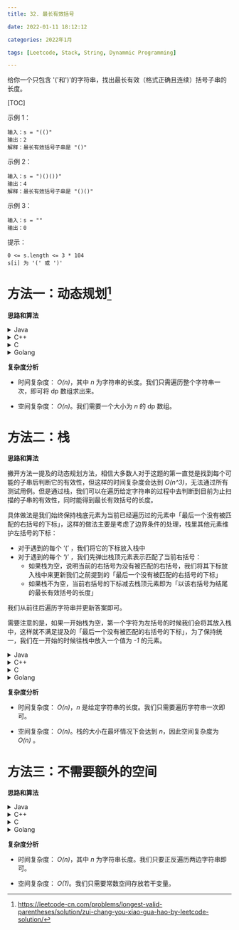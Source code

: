```yaml
---
title: 32. 最长有效括号

date: 2022-01-11 18:12:12  

categories: 2022年1月

tags: [Leetcode, Stack, String, Dynammic Programming]

---
```


给你一个只包含 '('和')'的字符串，找出最长有效（格式正确且连续）括号子串的长度。


<!-- more -->

[TOC]



示例 1：

    输入：s = "(()"
    输出：2
    解释：最长有效括号子串是 "()"
示例 2：

    输入：s = ")()())"
    输出：4
    解释：最长有效括号子串是 "()()"
示例 3：

    输入：s = ""
    输出：0


提示：

    0 <= s.length <= 3 * 104
    s[i] 为 '(' 或 ')'

# 方法一：动态规划[^1]

**思路和算法**

<details>
    <summary>Java</summary>
    
```Java [sol1-Java]
class Solution {
    public int longestValidParentheses(String s) {
        int maxans = 0;
        int[] dp = new int[s.length()];
        for (int i = 1; i < s.length(); i++) {
            if (s.charAt(i) == ')') {
                if (s.charAt(i - 1) == '(') {
                    dp[i] = (i >= 2 ? dp[i - 2] : 0) + 2;
                } else if (i - dp[i - 1] > 0 && s.charAt(i - dp[i - 1] - 1) == '(') {
                    dp[i] = dp[i - 1] + ((i - dp[i - 1]) >= 2 ? dp[i - dp[i - 1] - 2] : 0) + 2;
                }
                maxans = Math.max(maxans, dp[i]);
            }
        }
        return maxans;
    }
}
```
</details>
<details>
    <summary>C++</summary>
    
    
```C++ [sol1-C++]
class Solution {
public:
    int longestValidParentheses(string s) {
        int maxans = 0, n = s.length();
        vector<int> dp(n, 0);
        for (int i = 1; i < n; i++) {
            if (s[i] == ')') {
                if (s[i - 1] == '(') {
                    dp[i] = (i >= 2 ? dp[i - 2] : 0) + 2;
                } else if (i - dp[i - 1] > 0 && s[i - dp[i - 1] - 1] == '(') {
                    dp[i] = dp[i - 1] + ((i - dp[i - 1]) >= 2 ? dp[i - dp[i - 1] - 2] : 0) + 2;
                }
                maxans = max(maxans, dp[i]);
            }
        }
        return maxans;
    }
};
```
</details>
<details>
    <summary>C</summary>
    
    
```C [sol1-C]
int longestValidParentheses(char* s) {
    int maxans = 0, n = strlen(s);
    if (n == 0) return 0;
    int dp[n];
    memset(dp, 0, sizeof(dp));
    for (int i = 1; i < n; i++) {
        if (s[i] == ')') {
            if (s[i - 1] == '(') {
                dp[i] = (i >= 2 ? dp[i - 2] : 0) + 2;
            } else if (i - dp[i - 1] > 0 && s[i - dp[i - 1] - 1] == '(') {
                dp[i] = dp[i - 1] +
                        ((i - dp[i - 1]) >= 2 ? dp[i - dp[i - 1] - 2] : 0) + 2;
            }
            maxans = fmax(maxans, dp[i]);
        }
    }
    return maxans;
}
```
</details>
<details>
    <summary>Golang</summary>
    
    
```golang [sol1-Golang]
func longestValidParentheses(s string) int {
    maxAns := 0
    dp := make([]int, len(s))
    for i := 1; i < len(s); i++ {
        if s[i] == ')' {
            if s[i-1] == '(' {
                if i >= 2 {
                    dp[i] = dp[i - 2] + 2
                } else {
                    dp[i] = 2
                }
            } else if i - dp[i - 1] > 0 && s[i - dp[i - 1] - 1] == '(' {
                if i - dp[i - 1] >= 2 {
                    dp[i] = dp[i - 1] + dp[i - dp[i - 1] - 2] + 2
                } else {
                    dp[i] = dp[i - 1] + 2
                }
            }
            maxAns = max(maxAns, dp[i])
        }
    }
    return maxAns
}

func max(x, y int) int {
    if x > y {
        return x
    }
    return y
}
```
</details>

**复杂度分析**

* 时间复杂度： *O(n)*，其中 *n* 为字符串的长度。我们只需遍历整个字符串一次，即可将 dp 数组求出来。

* 空间复杂度： *O(n)*。我们需要一个大小为 *n* 的 dp 数组。

# 方法二：栈

**思路和算法**

撇开方法一提及的动态规划方法，相信大多数人对于这题的第一直觉是找到每个可能的子串后判断它的有效性，但这样的时间复杂度会达到 *O(n^3)*，无法通过所有测试用例。但是通过栈，我们可以在遍历给定字符串的过程中去判断到目前为止扫描的子串的有效性，同时能得到最长有效括号的长度。

具体做法是我们始终保持栈底元素为当前已经遍历过的元素中「最后一个没有被匹配的右括号的下标」，这样的做法主要是考虑了边界条件的处理，栈里其他元素维护左括号的下标：

- 对于遇到的每个 ‘(’ ，我们将它的下标放入栈中
- 对于遇到的每个 ‘)’ ，我们先弹出栈顶元素表示匹配了当前右括号：
  - 如果栈为空，说明当前的右括号为没有被匹配的右括号，我们将其下标放入栈中来更新我们之前提到的「最后一个没有被匹配的右括号的下标」
  - 如果栈不为空，当前右括号的下标减去栈顶元素即为「以该右括号为结尾的最长有效括号的长度」

我们从前往后遍历字符串并更新答案即可。

需要注意的是，如果一开始栈为空，第一个字符为左括号的时候我们会将其放入栈中，这样就不满足提及的「最后一个没有被匹配的右括号的下标」，为了保持统一，我们在一开始的时候往栈中放入一个值为 *-1* 的元素。


<details>
    <summary>Java</summary>
    
    
```Java [sol2-Java]
class Solution {
    public int longestValidParentheses(String s) {
        int maxans = 0;
        Deque<Integer> stack = new LinkedList<Integer>();
        stack.push(-1);
        for (int i = 0; i < s.length(); i++) {
            if (s.charAt(i) == '(') {
                stack.push(i);
            } else {
                stack.pop();
                if (stack.isEmpty()) {
                    stack.push(i);
                } else {
                    maxans = Math.max(maxans, i - stack.peek());
                }
            }
        }
        return maxans;
    }
}
```
</details>
<details>
    <summary>C++</summary>
    
    
```C++ [sol2-C++]
class Solution {
public:
    int longestValidParentheses(string s) {
        int maxans = 0;
        stack<int> stk;
        stk.push(-1);
        for (int i = 0; i < s.length(); i++) {
            if (s[i] == '(') {
                stk.push(i);
            } else {
                stk.pop();
                if (stk.empty()) {
                    stk.push(i);
                } else {
                    maxans = max(maxans, i - stk.top());
                }
            }
        }
        return maxans;
    }
};
```
</details>
<details>
    <summary>C</summary>
    
    
```C [sol2-C]
int longestValidParentheses(char* s) {
    int maxans = 0, n = strlen(s);
    int stk[n + 1], top = -1;
    stk[++top] = -1;
    for (int i = 0; i < n; i++) {
        if (s[i] == '(') {
            stk[++top] = i;
        } else {
            --top;
            if (top == -1) {
                stk[++top] = i;
            } else {
                maxans = fmax(maxans, i - stk[top]);
            }
        }
    }
    return maxans;
}
```
</details>
<details>
    <summary>Golang</summary>
    
    
```golang [sol2-Golang]
func longestValidParentheses(s string) int {
    maxAns := 0
    stack := []int{}
    stack = append(stack, -1)
    for i := 0; i < len(s); i++ {
        if s[i] == '(' {
            stack = append(stack, i)
        } else {
            stack = stack[:len(stack)-1]
            if len(stack) == 0 {
                stack = append(stack, i)
            } else {
                maxAns = max(maxAns, i - stack[len(stack)-1])
            }
        }
    }
    return maxAns
}

func max(x, y int) int {
    if x > y {
        return x
    }
    return y
}
```
</details>


**复杂度分析**

* 时间复杂度： *O(n)*，*n* 是给定字符串的长度。我们只需要遍历字符串一次即可。

* 空间复杂度： *O(n)*。栈的大小在最坏情况下会达到 *n*，因此空间复杂度为 *O(n)* 。

# 方法三：不需要额外的空间

**思路和算法**

<details>
    <summary>Java</summary>
    
    
```Java [sol3-Java]
class Solution {
    public int longestValidParentheses(String s) {
        int left = 0, right = 0, maxlength = 0;
        for (int i = 0; i < s.length(); i++) {
            if (s.charAt(i) == '(') {
                left++;
            } else {
                right++;
            }
            if (left == right) {
                maxlength = Math.max(maxlength, 2 * right);
            } else if (right > left) {
                left = right = 0;
            }
        }
        left = right = 0;
        for (int i = s.length() - 1; i >= 0; i--) {
            if (s.charAt(i) == '(') {
                left++;
            } else {
                right++;
            }
            if (left == right) {
                maxlength = Math.max(maxlength, 2 * left);
            } else if (left > right) {
                left = right = 0;
            }
        }
        return maxlength;
    }
}
```
</details>
<details>
    <summary>C++</summary>
    
    
```C++ [sol3-C++]
class Solution {
public:
    int longestValidParentheses(string s) {
        int left = 0, right = 0, maxlength = 0;
        for (int i = 0; i < s.length(); i++) {
            if (s[i] == '(') {
                left++;
            } else {
                right++;
            }
            if (left == right) {
                maxlength = max(maxlength, 2 * right);
            } else if (right > left) {
                left = right = 0;
            }
        }
        left = right = 0;
        for (int i = (int)s.length() - 1; i >= 0; i--) {
            if (s[i] == '(') {
                left++;
            } else {
                right++;
            }
            if (left == right) {
                maxlength = max(maxlength, 2 * left);
            } else if (left > right) {
                left = right = 0;
            }
        }
        return maxlength;
    }
};
```
</details>
<details>
    <summary>C</summary>
    
    
```C [sol3-C]
int longestValidParentheses(char* s) {
    int n = strlen(s);
    int left = 0, right = 0, maxlength = 0;
    for (int i = 0; i < n; i++) {
        if (s[i] == '(') {
            left++;
        } else {
            right++;
        }
        if (left == right) {
            maxlength = fmax(maxlength, 2 * right);
        } else if (right > left) {
            left = right = 0;
        }
    }
    left = right = 0;
    for (int i = n - 1; i >= 0; i--) {
        if (s[i] == '(') {
            left++;
        } else {
            right++;
        }
        if (left == right) {
            maxlength = fmax(maxlength, 2 * left);
        } else if (left > right) {
            left = right = 0;
        }
    }
    return maxlength;
}
```
</details>
<details>
    <summary>Golang</summary>
    
    
```golang [sol3-Golang]
func longestValidParentheses(s string) int {
    left, right, maxLength := 0, 0, 0
    for i := 0; i < len(s); i++ {
        if s[i] == '(' {
            left++
        } else {
            right++
        }
        if left == right {
            maxLength = max(maxLength, 2 * right)
        } else if right > left {
            left, right = 0, 0
        }
    }
    left, right = 0, 0
    for i := len(s) - 1; i >= 0; i-- {
        if s[i] == '(' {
            left++
        } else {
            right++
        }
        if left == right {
            maxLength = max(maxLength, 2 * left)
        } else if left > right {
            left, right = 0, 0
        }
    }
    return maxLength
}

func max(x, y int) int {
    if x > y {
        return x
    }
    return y
}
```
</details>

**复杂度分析**

* 时间复杂度： *O(n)*，其中 *n* 为字符串长度。我们只要正反遍历两边字符串即可。

* 空间复杂度： *O(1)*。我们只需要常数空间存放若干变量。


[^1]:https://leetcode-cn.com/problems/longest-valid-parentheses/solution/zui-chang-you-xiao-gua-hao-by-leetcode-solution/